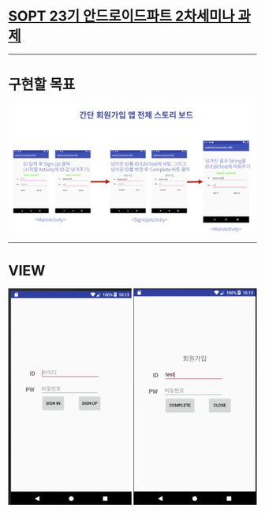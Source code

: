 # [SOPT 23기 안드로이드파트 2차세미나 과제](http://sopt.org)



---

# 구현할 목표

<div>
<img width="800"  src="./image/seminar02_workflow.png">
</div>

---

# VIEW
<div>
<img width="250"  src="./image/semiar02_login.png">
<img width="250"  src="./image/seminar02_signup.png">
</div>
